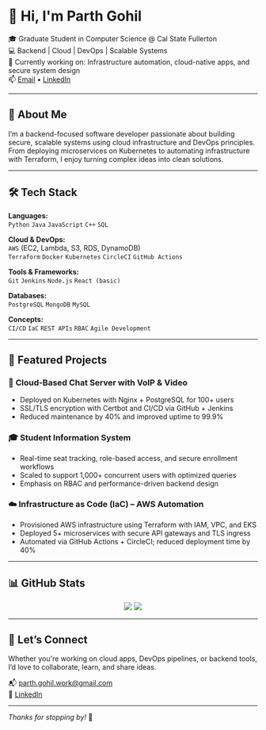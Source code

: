 # 👋 Hi, I'm Parth Gohil

🎓 Graduate Student in Computer Science @ Cal State Fullerton  
💻 Backend | Cloud | DevOps | Scalable Systems  
🌱 Currently working on: Infrastructure automation, cloud-native apps, and secure system design  
📫 [Email](mailto:parth.gohil.work@gmail.com) • [LinkedIn](https://www.linkedin.com/in/parth--gohil/)  

---

## 🚀 About Me

I’m a backend-focused software developer passionate about building secure, scalable systems using cloud infrastructure and DevOps principles.  
From deploying microservices on Kubernetes to automating infrastructure with Terraform, I enjoy turning complex ideas into clean solutions.

---

## 🛠️ Tech Stack

**Languages:**  
`Python` `Java` `JavaScript` `C++` `SQL`

**Cloud & DevOps:**  
`AWS` (EC2, Lambda, S3, RDS, DynamoDB)  
`Terraform` `Docker` `Kubernetes` `CircleCI` `GitHub Actions`

**Tools & Frameworks:**  
`Git` `Jenkins` `Node.js` `React (basic)`

**Databases:**  
`PostgreSQL` `MongoDB` `MySQL`

**Concepts:**  
`CI/CD` `IaC` `REST APIs` `RBAC` `Agile Development`

---

## 🧪 Featured Projects

### 🔐 **Cloud-Based Chat Server with VoIP & Video**
- Deployed on Kubernetes with Nginx + PostgreSQL for 100+ users  
- SSL/TLS encryption with Certbot and CI/CD via GitHub + Jenkins  
- Reduced maintenance by 40% and improved uptime to 99.9%

### 🎓 **Student Information System**
- Real-time seat tracking, role-based access, and secure enrollment workflows  
- Scaled to support 1,000+ concurrent users with optimized queries  
- Emphasis on RBAC and performance-driven backend design

### ☁️ **Infrastructure as Code (IaC) – AWS Automation**
- Provisioned AWS infrastructure using Terraform with IAM, VPC, and EKS  
- Deployed 5+ microservices with secure API gateways and TLS ingress  
- Automated via GitHub Actions + CircleCI; reduced deployment time by 40%

---

## 📊 GitHub Stats

<p align="center">
  <img src="https://github-readme-stats.vercel.app/api?username=parthgohil&show_icons=true&theme=default" />
  <img src="https://github-readme-streak-stats.herokuapp.com/?user=parthgohil&theme=default" />
</p>

---

## 🤝 Let’s Connect

Whether you're working on cloud apps, DevOps pipelines, or backend tools, I’d love to collaborate, learn, and share ideas.

📬 [parth.gohil.work@gmail.com](mailto:parth.gohil.work@gmail.com)  
🔗 [LinkedIn](https://www.linkedin.com/in/parth--gohil/)

---

_Thanks for stopping by!_ 🌟
